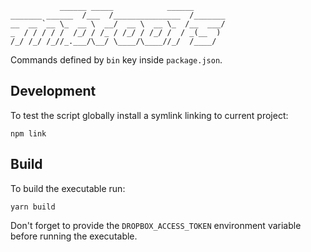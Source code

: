 ```
           ______ _____            ______
_______ ______  /___  /_______________  /_______
__  __ `__ \_  __ \  __/  __ \  __ \_  /__  ___/
_  / / / / /  /_/ / /_ / /_/ / /_/ /  / _(__  )
/_/ /_/ /_//_.___/\__/ \____/\____//_/  /____/

```

Commands defined by `bin` key inside `package.json`.

## Development

To test the script globally install a symlink linking to current project:

```
npm link
```

## Build

To build the executable run:

```
yarn build
```

Don't forget to provide the `DROPBOX_ACCESS_TOKEN` environment variable before running the executable.
